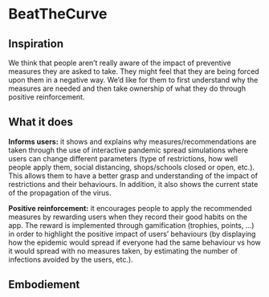 # BeatTheCurve
## Inspiration
We think that people aren’t really aware of the impact of preventive measures they are asked to take. They might feel that they are being forced upon them in a negative way. We’d like for them to first understand why the measures are needed and then take ownership of what they do through positive reinforcement. 

## What it does
**Informs users:** it shows and explains why measures/recommendations are taken through the use of interactive pandemic spread simulations where users can change different parameters (type of restrictions, how well people apply them, social distancing, shops/schools closed or open, etc.). This allows them to have a better grasp and understanding of the impact of restrictions and their behaviours.
In addition, it also shows the current state of the propagation of the virus.

**Positive reinforcement:** it encourages people to apply the recommended measures by rewarding users when they record their good habits on the app. The reward is implemented through gamification (trophies, points, ...) in order to highlight the positive impact of users’ behaviours (by displaying how the epidemic would spread if everyone had the same behaviour vs how it would spread with no measures taken, by estimating the number of infections avoided by the users, etc.). 

## Embodiement